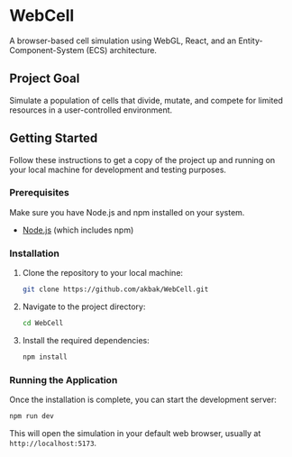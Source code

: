 # WebCell

A browser-based cell simulation using WebGL, React, and an Entity-Component-System (ECS) architecture.

## Project Goal

Simulate a population of cells that divide, mutate, and compete for limited resources in a user-controlled environment.

## Getting Started

Follow these instructions to get a copy of the project up and running on your local machine for development and testing purposes.

### Prerequisites

Make sure you have Node.js and npm installed on your system.

- [Node.js](https://nodejs.org/) (which includes npm)

### Installation

1. Clone the repository to your local machine:
   ```sh
   git clone https://github.com/akbak/WebCell.git
   ```
2. Navigate to the project directory:
   ```sh
   cd WebCell
   ```
3. Install the required dependencies:
   ```sh
   npm install
   ```

### Running the Application

Once the installation is complete, you can start the development server:

```sh
npm run dev
```

This will open the simulation in your default web browser, usually at `http://localhost:5173`.
